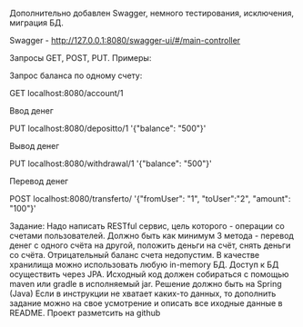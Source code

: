 Дополнительно добавлен Swagger, немного тестирования, исключения, миграция БД.

Swagger - http://127.0.0.1:8080/swagger-ui/#/main-controller

Запросы GET, POST, PUT. Примеры:

Запрос баланса по одному счету:

GET localhost:8080/account/1

Ввод денег

PUT localhost:8080/depositto/1 '{"balance": "500"}'

Вывод денег

PUT localhost:8080/withdrawal/1 '{"balance": "500"}'

Перевод денег

POST localhost:8080/transferto/ '{"fromUser": "1", "toUser":"2", "amount": "100"}'


Задание:
Надо написать RESTful сервис, цель которого - операции со счетами пользователей.
Должно быть как минимум 3 метода - перевод денег с одного счёта на другой, 
положить деньги на счёт, снять деньги со счёта.
Отрицательный баланс счета недопустим.
В качестве хранилища можно использовать любую in-memory БД. Доступ к 
БД осуществить через JPA.
Исходный код должен собираться с помощью maven или gradle в исполняемый jar.
Решение должно быть на Spring (Java)
Если в инструкции не хватает каких-то данных, то дополнить задание можно на 
свое усмотрение и описать все иходные данные в README.
Проект разметсить на github